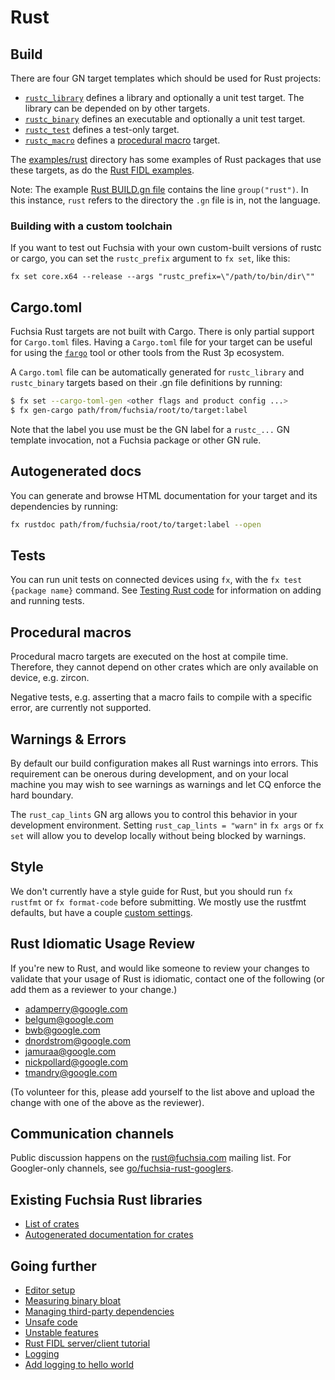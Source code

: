 # Rust

## Build

There are four GN target templates which should be used for Rust projects:

- [`rustc_library`][target-library-rustc] defines a library and optionally a
  unit test target. The library can be depended on by other targets.
- [`rustc_binary`][target-binary-rustc] defines an executable and optionally a
  unit test target.
- [`rustc_test`][target-test-rustc] defines a test-only target.
- [`rustc_macro`][target-macro-rustc] defines a
  [procedural macro][rust-proc-macros] target.

The [examples/rust][rust-examples] directory has some examples of Rust
packages that use these targets, as do the [Rust FIDL examples][fidl-tutorial].

Note: The example [Rust BUILD.gn file](/examples/rust/BUILD.gn)
contains the line `group("rust")`. In this instance, `rust` refers to the directory
the `.gn` file is in, not the language.

### Building with a custom toolchain

If you want to test out Fuchsia with your own custom-built versions of rustc or
cargo, you can set the `rustc_prefix` argument to `fx set`, like this:

```
fx set core.x64 --release --args "rustc_prefix=\"/path/to/bin/dir\""
```

## Cargo.toml

Fuchsia Rust targets are not built with Cargo. There is only partial support for
`Cargo.toml` files. Having a `Cargo.toml` file for your target can be useful for
using the [`fargo`][fargo] tool or other tools from the Rust 3p ecosystem.

A `Cargo.toml` file can be automatically generated for `rustc_library` and
`rustc_binary` targets based on their .gn file definitions by running:

```sh
$ fx set --cargo-toml-gen <other flags and product config ...>
$ fx gen-cargo path/from/fuchsia/root/to/target:label
```

Note that the label you use must be the GN label for a `rustc_...` GN template
invocation, not a Fuchsia package or other GN rule.

## Autogenerated docs

You can generate and browse HTML documentation for your target and its
dependencies by running:

```sh
fx rustdoc path/from/fuchsia/root/to/target:label --open
```

## Tests

You can run unit tests on connected devices using `fx`, with the `fx test
{package name}` command.  See [Testing Rust code](testing.md) for information
on adding and running tests.

## Procedural macros

Procedural macro targets are executed on the host at compile time. Therefore,
they cannot depend on other crates which are only available on device, e.g.
zircon.

Negative tests, e.g. asserting that a macro fails to compile with a specific
error, are currently not supported.

## Warnings & Errors

By default our build configuration makes all Rust warnings into errors. This requirement can be
onerous during development, and on your local machine you may wish to see warnings as warnings and
let CQ enforce the hard boundary.

The `rust_cap_lints` GN arg allows you to control this behavior in your development environment.
Setting `rust_cap_lints = "warn"` in `fx args` or `fx set` will allow you to develop locally without
being blocked by warnings.

## Style

We don't currently have a style guide for Rust, but you should run `fx rustfmt`
or `fx format-code` before submitting. We mostly use the rustfmt defaults, but
have a couple [custom settings][rustfmt-toml].

## Rust Idiomatic Usage Review

If you're new to Rust, and would like someone to review your changes to
validate that your usage of Rust is idiomatic, contact one of the following
(or add them as a reviewer to your change.)

- adamperry@google.com
- belgum@google.com
- bwb@google.com
- dnordstrom@google.com
- jamuraa@google.com
- nickpollard@google.com
- tmandry@google.com

(To volunteer for this, please add yourself to the list above and upload the
change with one of the above as the reviewer).

## Communication channels

Public discussion happens on the [rust@fuchsia.com] mailing list. For
Googler-only channels, see [go/fuchsia-rust-googlers].

## Existing Fuchsia Rust libraries

- [List of crates](crates.md)
- [Autogenerated documentation for crates](https://fuchsia-docs.firebaseapp.com)

## Going further

- [Editor setup](editors.md)
- [Measuring binary bloat](bloat.md)
- [Managing third-party dependencies](third_party.md)
- [Unsafe code](unsafe.md)
- [Unstable features](unstable.md)
- [Rust FIDL server/client tutorial][fidl-tutorial]
- [Logging](logging.md)
- [Add logging to hello world](add-logging.md)


[target-library-rustc]: /build/rust/rustc_library.gni "Rust library"
[target-binary-rustc]: /build/rust/rustc_binary.gni "Rust binary"
[target-test-rustc]: /build/rust/rustc_test.gni "Rust test"
[target-macro-rustc]: /build/rust/rustc_macro.gni "Rust proc macro"
[rust-examples]: /examples/rust/
[fargo]: https://fuchsia.googlesource.com/fargo
[rustfmt-install]: https://github.com/rust-lang-nursery/rustfmt#quick-start
[rustfmt-toml]: /rustfmt.toml
[fidl-tutorial]: /docs/development/languages/fidl/tutorials/tutorial-rust.md
[rust@fuchsia.com]: https://groups.google.com/a/fuchsia.com/forum/#!forum/rust-fuchsia
[go/fuchsia-rust-googlers]: https://goto.google.com/fuchsia-rust-googlers
[rust-proc-macros]: https://doc.rust-lang.org/reference/procedural-macros.html
